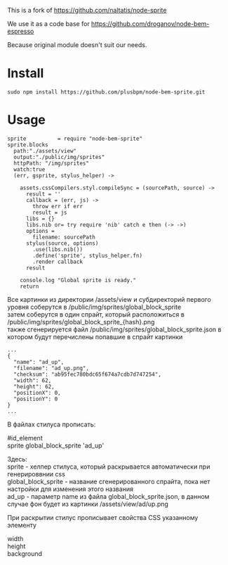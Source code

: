 This is a fork of https://github.com/naltatis/node-sprite

We use it as a code base for https://github.com/droganov/node-bem-espresso

Because original module doesn't suit our needs.

# Install
```
sudo npm install https://github.com/plusbpm/node-bem-sprite.git
```

# Usage
```
sprite          = require "node-bem-sprite"
sprite.blocks 
  path:"./assets/view"
  output:"./public/img/sprites"
  httpPath: "/img/sprites"
  watch:true
  (err, gsprite, stylus_helper) ->

    assets.cssCompilers.styl.compileSync = (sourcePath, source) ->
      result = ''
      callback = (err, js) ->
        throw err if err
        result = js
      libs = {}
      libs.nib or= try require 'nib' catch e then (-> ->)
      options = 
        filename: sourcePath
      stylus(source, options)
        .use(libs.nib())
        .define('sprite', stylus_helper.fn)
        .render callback
      result

    console.log "Global sprite is ready."
    return
```

Все картинки из директории /assets/view и субдиректорий первого уровня соберутся в /public/img/sprites/global_block_sprite  
затем соберутся в один спрайт, который расположиться в /public/img/sprites/global_block_sprite_{hash}.png  
также сгенерируется файл /public/img/sprites/global_block_sprite.json в котором будут перечислены попавшие в спрайт картинки  

```
...
{
  "name": "ad_up",
  "filename": "ad_up.png",
  "checksum": "ab95fec780bdc65f674a7cdb7d747254",
  "width": 62,
  "height": 62,
  "positionX": 0,
  "positionY": 0
}
...
```

В файлах стилуса прописать:

\#id_element  
  sprite global_block_sprite 'ad_up'

Здесь:  
  sprite - хелпер стилуса, который раскрывается автоматически при генерироввнии css  
  global_block_sprite - название сгенерированного спрайта, пока нет настройки для изменения этого названия  
  ad_up - параметр name из файла global_block_sprite.json, в данном случае фон будет из картинки /assets/view/ad/up.png

При раскрытии стилус прописывает свойства CSS указанному элементу  

width  
height  
background  
